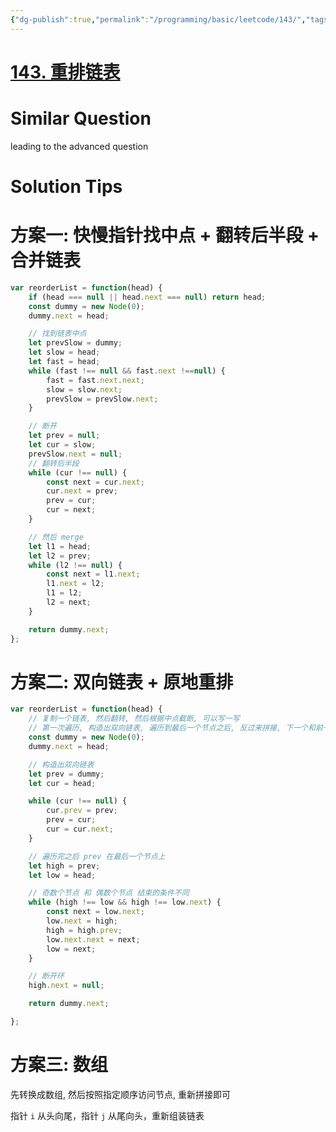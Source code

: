 ```yaml
---
{"dg-publish":true,"permalink":"/programming/basic/leetcode/143/","tags":["leetcode/linked-list","leetcode/pointer/fast-slow","leetcode/audition"]}
---
```



# [143. 重排链表](https://leetcode.cn/problems/reorder-list/)

# Similar Question

leading to the advanced question

# Solution Tips

# 方案一: 快慢指针找中点 + 翻转后半段 + 合并链表

```js
var reorderList = function(head) {
    if (head === null || head.next === null) return head;
    const dummy = new Node(0);
    dummy.next = head;

    // 找到链表中点
    let prevSlow = dummy;
    let slow = head;
    let fast = head;
    while (fast !== null && fast.next !==null) {
        fast = fast.next.next;
        slow = slow.next;
        prevSlow = prevSlow.next;
    }

    // 断开
    let prev = null;
    let cur = slow;
    prevSlow.next = null;
    // 翻转后半段
    while (cur !== null) {
        const next = cur.next;
        cur.next = prev;
        prev = cur;
        cur = next;
    }

    // 然后 merge
    let l1 = head;
    let l2 = prev;
    while (l2 !== null) {
        const next = l1.next;
        l1.next = l2;
        l1 = l2;
        l2 = next;
    }

    return dummy.next;
};
```

# 方案二: 双向链表 + 原地重排

```js
var reorderList = function(head) {
    // 复制一个链表, 然后翻转, 然后根据中点截断, 可以写一写
    // 第一次遍历, 构造出双向链表, 遍历到最后一个节点之后, 反过来拼接, 下一个和前一个相等, 就结束
    const dummy = new Node(0);
    dummy.next = head;

    // 构造出双向链表
    let prev = dummy;
    let cur = head;

    while (cur !== null) {
        cur.prev = prev;
        prev = cur;
        cur = cur.next;
    }

    // 遍历完之后 prev 在最后一个节点上
    let high = prev;
    let low = head;

    // 奇数个节点 和 偶数个节点 结束的条件不同
    while (high !== low && high !== low.next) {
        const next = low.next;
        low.next = high;
        high = high.prev;
        low.next.next = next;
        low = next;
    }

    // 断开环
    high.next = null;

    return dummy.next;

};
```

# 方案三: 数组

先转换成数组, 然后按照指定顺序访问节点, 重新拼接即可

指针 `i` 从头向尾，指针 `j` 从尾向头，重新组装链表
